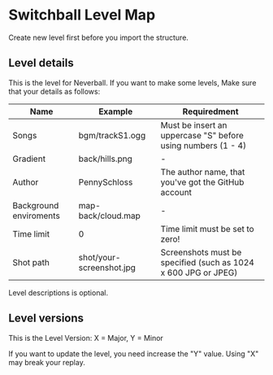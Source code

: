 # Switchball Level Map
Create new level first before you import the structure.

## Level details
This is the level for Neverball. If you want to make some levels, Make sure that your details as follows:

Name                   | Example                  | Requiredment
-----------------------|--------------------------|------------
Songs                  | bgm/trackS1.ogg          | Must be insert an uppercase "S" before using numbers (1 - 4)
Gradient               | back/hills.png           | -
Author                 | PennySchloss             | The author name, that you've got the GitHub account
Background enviroments | map-back/cloud.map       | -
Time limit             | 0                        | Time limit must be set to zero!
Shot path              | shot/your-screenshot.jpg | Screenshots must be specified (such as 1024 x 600 JPG or JPEG)

Level descriptions is optional.

## Level versions
This is the Level Version:
X = Major, Y = Minor

If you want to update the level, you need increase the "Y" value. Using "X" may break your replay.
